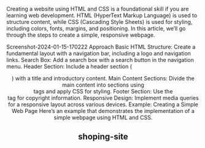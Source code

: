 Creating a website using HTML and CSS is a foundational skill if you are learning web development. HTML (HyperText Markup Language) is used to structure content, while CSS (Cascading Style Sheets) is used for styling, including colors, fonts, margins, and positioning. In this article, we’ll go through the steps to create a simple, responsive webpage.

Screenshot-2024-01-15-170222
Approach
Basic HTML Structure: Create a fundamental layout with a navigation bar, including a logo and navigation links.
Search Box: Add a search box with a search button in the navigation menu.
Header Section: Include a header section (<header>) with a title and introductory content.
Main Content Sections: Divide the main content into sections using <section> tags and apply CSS for styling.
Footer Section: Use the <footer> tag for copyright information.
Responsive Design: Implement media queries for a responsive layout across various devices.
Example: Creating a Simple Web Page
Here’s an example that demonstrates the implementation of a simple webpage using HTML and CSS.


# shoping-site
